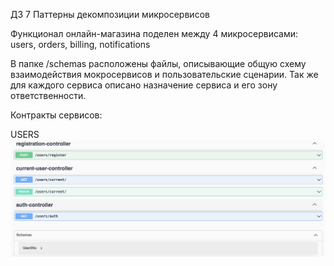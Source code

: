 ДЗ 7 Паттерны декомпозиции микросервисов

Функционал онлайн-магазина поделен между 4 микросервисами: users, orders, billing, notifications

В папке /schemas расположены файлы, описывающие общую схему взаимодействия мокросервисов и пользовательские сценарии. Так же для каждого сервиса описано назначение сервиса и его зону ответственности. 

Контракты сервисов:

USERS
![Getting Started](img/users_swagger.png)
